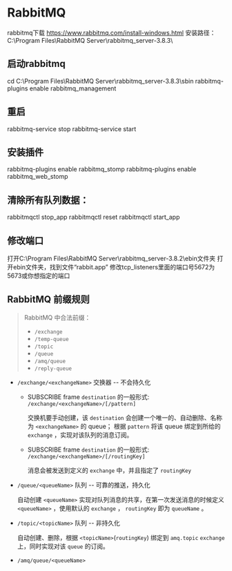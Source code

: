 # RabbitMQ

rabbitmq下载
https://www.rabbitmq.com/install-windows.html
安装路径：
C:\Program Files\RabbitMQ Server\rabbitmq_server-3.8.3\


## 启动rabbitmq

cd C:\Program Files\RabbitMQ Server\rabbitmq_server-3.8.3\sbin
rabbitmq-plugins enable rabbitmq_management


## 重启

rabbitmq-service stop
rabbitmq-service start

## 安装插件

rabbitmq-plugins enable rabbitmq_stomp
rabbitmq-plugins enable rabbitmq_web_stomp


## 清除所有队列数据：

rabbitmqctl stop_app
rabbitmqctl reset
rabbitmqctl start_app

## 修改端口

打开C:\Program Files\RabbitMQ Server\rabbitmq_server-3.8.2\ebin文件夹
打开ebin文件夹，找到文件“rabbit.app”
修改tcp_listeners里面的端口号5672为5673或你想指定的端口

## RabbitMQ 前缀规则

> RabbitMQ 中合法前缀： 
> * `/exchange`
> * `/temp-queue`
> * `/topic`
> * `/queue`
> * `/amq/queue`
> * `/reply-queue`

* `/exchange/<exchangeName>` 交换器 -- 不会持久化
    
    * SUBSCRIBE frame `destination` 的一般形式: `/exchange/<exchangeName>/[/pattern]` 

      交换机要手动创建，该 `destination` 会创建一个唯一的、自动删除、名称为 `<exchangeName>` 的 queue；
      根据 `pattern` 将该 queue 绑定到所给的 `exchange` ，实现对该队列的消息订阅。
    * SUBSCRIBE frame `destination` 的一般形式: `/exchange/<exchangeName>/[/routingKey]`
      
      消息会被发送到定义的 `exchange` 中，并且指定了 `routingKey`

* `/queue/<queueName>` 队列 -- 可靠的推送，持久化

    自动创建 `<queueName>` 实现对队列消息的共享，在第一次发送消息的时候定义 `<queueName>` ，使用默认的 `exchange` ， `routingKey` 即为 `queueName` 。
    
* `/topic/<topicName>` 队列 -- 非持久化
    
    自动创建、删除，根据 `<topicName>`(`routingKey`) 绑定到 `amq.topic` `exchange` 上，同时实现对该 `queue` 的订阅。
    
* `/amq/queue/<queueName>` 









